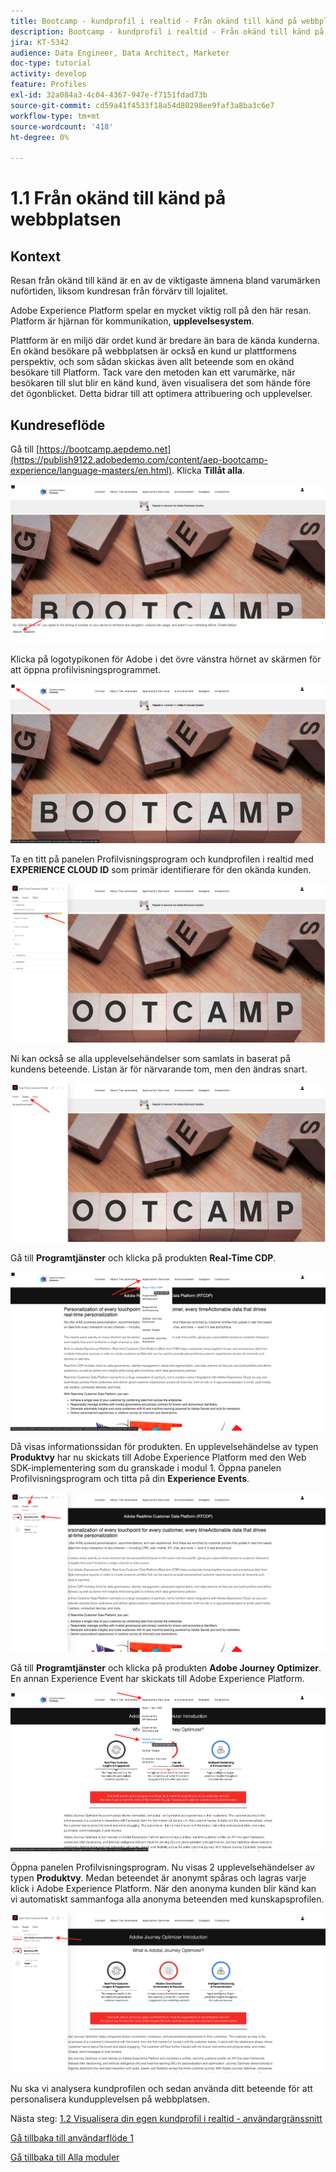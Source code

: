 ```yaml
---
title: Bootcamp - kundprofil i realtid - Från okänd till känd på webbplatsen
description: Bootcamp - kundprofil i realtid - Från okänd till känd på webbplatsen
jira: KT-5342
audience: Data Engineer, Data Architect, Marketer
doc-type: tutorial
activity: develop
feature: Profiles
exl-id: 32a084a3-4c04-4367-947e-f7151fdad73b
source-git-commit: cd59a41f4533f18a54d80298ee9faf3a8ba3c6e7
workflow-type: tm+mt
source-wordcount: '418'
ht-degree: 0%

---
```


# 1.1 Från okänd till känd på webbplatsen

## Kontext

Resan från okänd till känd är en av de viktigaste ämnena bland varumärken nuförtiden, liksom kundresan från förvärv till lojalitet.

Adobe Experience Platform spelar en mycket viktig roll på den här resan. Platform är hjärnan för kommunikation, **upplevelsesystem**.

Plattform är en miljö där ordet kund är bredare än bara de kända kunderna. En okänd besökare på webbplatsen är också en kund ur plattformens perspektiv, och som sådan skickas även allt beteende som en okänd besökare till Platform. Tack vare den metoden kan ett varumärke, när besökaren till slut blir en känd kund, även visualisera det som hände före det ögonblicket. Detta bidrar till att optimera attribuering och upplevelser.

## Kundreseflöde

Gå till [https://bootcamp.aepdemo.net](https://publish9122.adobedemo.com/content/aep-bootcamp-experience/language-masters/en.html). Klicka **Tillåt alla**.

![DSN](./images/web8.png)

Klicka på logotypikonen för Adobe i det övre vänstra hörnet av skärmen för att öppna profilvisningsprogrammet.

![Demo](./images/pv1.png)

Ta en titt på panelen Profilvisningsprogram och kundprofilen i realtid med **EXPERIENCE CLOUD ID** som primär identifierare för den okända kunden.

![Demo](./images/pv2.png)

Ni kan också se alla upplevelsehändelser som samlats in baserat på kundens beteende. Listan är för närvarande tom, men den ändras snart.

![Demo](./images/pv3.png)

Gå till **Programtjänster** och klicka på produkten **Real-Time CDP**.

![Demo](./images/pv4.png)

Då visas informationssidan för produkten. En upplevelsehändelse av typen **Produktvy** har nu skickats till Adobe Experience Platform med den Web SDK-implementering som du granskade i modul 1. Öppna panelen Profilvisningsprogram och titta på din **Experience Events**.

![Demo](./images/pv5.png)

Gå till **Programtjänster** och klicka på produkten **Adobe Journey Optimizer**. En annan Experience Event har skickats till Adobe Experience Platform.

![Demo](./images/pv7.png)

Öppna panelen Profilvisningsprogram. Nu visas 2 upplevelsehändelser av typen **Produktvy**. Medan beteendet är anonymt spåras och lagras varje klick i Adobe Experience Platform. När den anonyma kunden blir känd kan vi automatiskt sammanfoga alla anonyma beteenden med kunskapsprofilen.

![Demo](./images/pv8.png)

Nu ska vi analysera kundprofilen och sedan använda ditt beteende för att personalisera kundupplevelsen på webbplatsen.

Nästa steg: [1.2 Visualisera din egen kundprofil i realtid - användargränssnitt](./ex2.md)

[Gå tillbaka till användarflöde 1](./uc1.md)

[Gå tillbaka till Alla moduler](../../overview.md)
